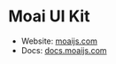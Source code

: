 # Moai UI Kit

-   Website: [moaijs.com](https://moaijs.com)
-   Docs: [docs.moaijs.com](https://docs.moaijs.com)
